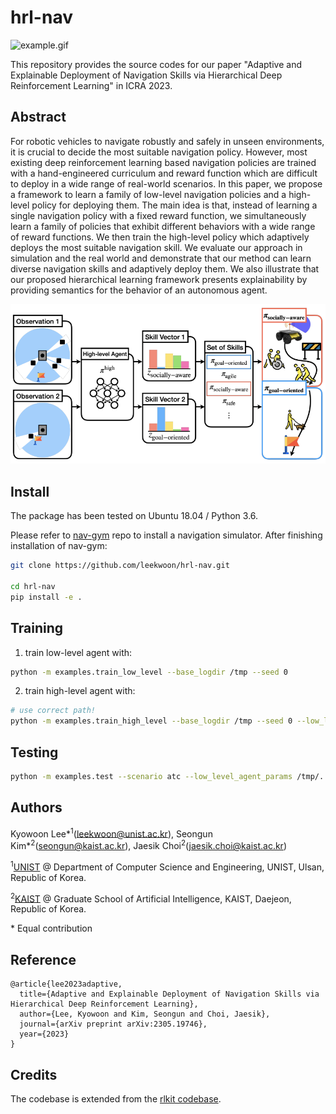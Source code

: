 # hrl-nav

![example.gif](assets/example.gif)

This repository provides the source codes for our paper "Adaptive and Explainable Deployment of Navigation Skills via Hierarchical Deep Reinforcement Learning" in ICRA 2023.

## Abstract

For robotic vehicles to navigate robustly and safely in unseen environments, it is crucial to decide the most suitable navigation policy. However, most existing deep reinforcement learning based navigation policies are trained with a hand-engineered curriculum and reward function which are difficult to deploy in a wide range of real-world scenarios. In this paper, we propose a framework to learn a family of low-level navigation policies and a high-level policy for deploying them. The main idea is that, instead of learning a single navigation policy with a fixed reward function, we simultaneously learn a family of policies that exhibit different behaviors with a wide range of reward functions. We then train the high-level policy which adaptively deploys the most suitable navigation skill. We evaluate our approach in simulation and the real world and demonstrate that our method can learn diverse navigation skills and adaptively deploy them. We also illustrate that our proposed hierarchical learning framework presents explainability by providing semantics for the behavior of an autonomous agent.

<p align="center">
<img src="assets/fig.png" width="600" />
</p>

## Install

The package has been tested on Ubuntu 18.04 / Python 3.6. 

Please refer to [nav-gym](https://github.com/leekwoon/nav-gym) repo to install a navigation simulator. After finishing installation of nav-gym:


```bash
git clone https://github.com/leekwoon/hrl-nav.git

cd hrl-nav
pip install -e .
```

## Training

1. train low-level agent with:

```bash
python -m examples.train_low_level --base_logdir /tmp --seed 0
```

2. train high-level agent with:

```bash
# use correct path!
python -m examples.train_high_level --base_logdir /tmp --seed 0 --low_level_agent_params /tmp/...LOW_LEVEL_PATH.../itr_120.pkl
```

## Testing

```bash
python -m examples.test --scenario atc --low_level_agent_params /tmp/...LOW_LEVEL_PATH.../itr_120.pkl --high_level_agent_params /tmp/...HIGH_LEVEL_PATH.../itr_80.pkl --spec atc
```

## Authors

Kyowoon Lee\*<sup>1</sup>(leekwoon@unist.ac.kr), Seongun Kim\*<sup>2</sup>(seongun@kaist.ac.kr), Jaesik Choi<sup>2</sup>(jaesik.choi@kaist.ac.kr)

<sup>1</sup>[UNIST](http://www.unist.ac.kr/) @ Department of Computer Science and Engineering, UNIST, Ulsan, Republic of Korea.

<sup>2</sup>[KAIST](http://kaist.ac.kr/kr/) @ Graduate School of Artificial Intelligence, KAIST, Daejeon, Republic of Korea. 

\* Equal contribution

## Reference

```
@article{lee2023adaptive,
  title={Adaptive and Explainable Deployment of Navigation Skills via Hierarchical Deep Reinforcement Learning},
  author={Lee, Kyowoon and Kim, Seongun and Choi, Jaesik},
  journal={arXiv preprint arXiv:2305.19746},
  year={2023}
}
```

## Credits

The codebase is extended from the [rlkit codebase](https://github.com/rail-berkeley/rlkit). 
